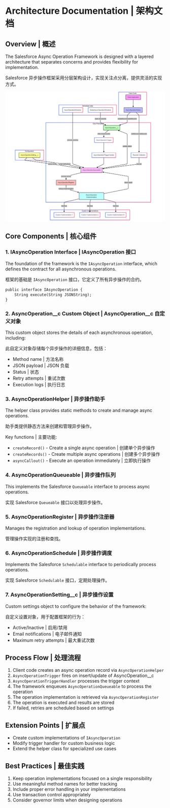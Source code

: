 # Architecture Documentation | 架构文档

## Overview | 概述

The Salesforce Async Operation Framework is designed with a layered architecture that separates concerns and provides flexibility for implementation.

Salesforce 异步操作框架采用分层架构设计，实现关注点分离，提供灵活的实现方式。

![Architecture Overview](../images/architecture-overview.png)

## Core Components | 核心组件

### 1. IAsyncOperation Interface | IAsyncOperation 接口

The foundation of the framework is the `IAsyncOperation` interface, which defines the contract for all asynchronous operations.

框架的基础是 `IAsyncOperation` 接口，它定义了所有异步操作的合约。

```apex
public interface IAsyncOperation {
    String execute(String JSONString);
}
```

### 2. AsyncOperation__c Custom Object | AsyncOperation__c 自定义对象

This custom object stores the details of each asynchronous operation, including:

此自定义对象存储每个异步操作的详细信息，包括：

- Method name | 方法名称
- JSON payload | JSON 负载
- Status | 状态
- Retry attempts | 重试次数
- Execution logs | 执行日志

### 3. AsyncOperationHelper | 异步操作助手

The helper class provides static methods to create and manage async operations.

助手类提供静态方法来创建和管理异步操作。

Key functions | 主要功能:
- `createRecord()` - Create a single async operation | 创建单个异步操作
- `createRecords()` - Create multiple async operations | 创建多个异步操作
- `asyncCallout()` - Execute an operation immediately | 立即执行操作

### 4. AsyncOperationQueueable | 异步操作队列

This implements the Salesforce `Queueable` interface to process async operations.

实现 Salesforce `Queueable` 接口以处理异步操作。

### 5. AsyncOperationRegister | 异步操作注册器

Manages the registration and lookup of operation implementations.

管理操作实现的注册和查找。

### 6. AsyncOperationSchedule | 异步操作调度

Implements the Salesforce `Schedulable` interface to periodically process operations.

实现 Salesforce `Schedulable` 接口，定期处理操作。

### 7. AsyncOperationSetting__c | 异步操作设置

Custom settings object to configure the behavior of the framework:

自定义设置对象，用于配置框架的行为：

- Active/Inactive | 启用/禁用
- Email notifications | 电子邮件通知
- Maximum retry attempts | 最大重试次数

## Process Flow | 处理流程

1. Client code creates an async operation record via `AsyncOperationHelper`
2. `AsyncOperationTrigger` fires on insert/update of AsyncOperation__c
3. `AsyncOperationTriggerHandler` processes the trigger context
4. The framework enqueues `AsyncOperationQueueable` to process the operation
5. The operation implementation is retrieved via `AsyncOperationRegister`
6. The operation is executed and results are stored
7. If failed, retries are scheduled based on settings

## Extension Points | 扩展点

- Create custom implementations of `IAsyncOperation`
- Modify trigger handler for custom business logic
- Extend the helper class for specialized use cases

## Best Practices | 最佳实践

1. Keep operation implementations focused on a single responsibility
2. Use meaningful method names for better tracking
3. Include proper error handling in your implementations
4. Use transaction control appropriately
5. Consider governor limits when designing operations 